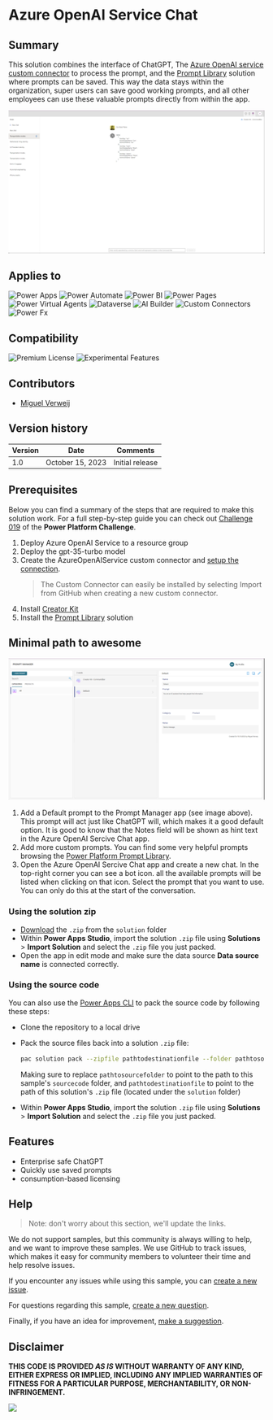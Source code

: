 # Azure OpenAI Service Chat

## Summary

This solution combines the interface of ChatGPT, The [Azure OpenAI service custom connector](https://github.com/microsoft/PowerPlatformConnectors/tree/dev/custom-connectors/AzureOpenAIService) to process the prompt, and the [Prompt Library](https://adoption.microsoft.com/en-us/sample-solution-gallery/sample/pnp-powerplatform-samples-prompt-library/) solution where prompts can be saved. This way the data stays within the organization, super users can save good working prompts, and all other employees can use these valuable prompts directly from within the app.

![picture of the sample](assets/AzureOpenAISeriveChat.png)

## Applies to

![Power Apps](https://img.shields.io/badge/Power%20Apps-Yes-green "Yes")
![Power Automate](https://img.shields.io/badge/Power%20Automate-Yes-green "Yes")
![Power BI](https://img.shields.io/badge/Power%20BI-No-red "No")
![Power Pages](https://img.shields.io/badge/Power%20Pages-No-red "No")
![Power Virtual Agents](https://img.shields.io/badge/Power%20Virtual%20Agents-No-red "No")
![Dataverse](https://img.shields.io/badge/Dataverse-Yes-green "Yes")
![AI Builder](https://img.shields.io/badge/AI%20Builder-No-red "No")
![Custom Connectors](https://img.shields.io/badge/Custom%20Connectors-Yes-green "Yes")
![Power Fx](https://img.shields.io/badge/Power%20Fx-No-red "No")

## Compatibility

![Premium License](https://img.shields.io/badge/Premium%20License-Required-green.svg "Premium license required")
![Experimental Features](https://img.shields.io/badge/Experimental%20Features-No-red.svg "Does not rely on experimental features")

## Contributors

* [Miguel Verweij](https://github.com/miguelverweij)

## Version history

| Version | Date             | Comments        |
| ------- | ---------------- | --------------- |
| 1.0     | October 15, 2023 | Initial release |

## Prerequisites

Below you can find a summary of the steps that are required to make this solution work. For a full step-by-step guide you can check out [Challenge 019](https://www.powerplatformchallenge.com/post/challenge-019) of the **Power Platform Challenge**.

1. Deploy Azure OpenAI Service to a resource group
2. Deploy the gpt-35-turbo model
3. Create the AzureOpenAIService custom connector and [setup the connection](https://github.com/microsoft/PowerPlatformConnectors/tree/dev/custom-connectors/).
   > The Custom Connector can easily be installed by selecting Import from GitHub when creating a new custom connector.
4. Install [Creator Kit](https://learn.microsoft.com/en-us/power-platform/guidance/creator-kit/setup)
5. Install the [Prompt Library](https://github.com/pnp/powerplatform-samples/tree/main/samples/prompt-library) solution

## Minimal path to awesome

![Default prompt](assets/DefaultPrompt.png)

1. Add a Default prompt to the Prompt Manager app (see image above). This prompt will act just like ChatGPT will, which makes it a good default option. It is good to know that the Notes field will be shown as hint text in the Azure OpenAI Sercive Chat app.
2. Add more custom prompts. You can find some very helpful prompts browsing the [Power Platform Prompt Library](https://pnp.github.io/powerplatform-prompts/?filters=azure%20open%20ai).
3. Open the Azure OpenAI Sercive Chat app and create a new chat. In the top-right corner you can see a bot icon. all the available prompts will be listed when clicking on that icon. Select the prompt that you want to use. You can only do this at the start of the conversation.

<!-- 
UPDATE DE SOLUTION PATH
-->

### Using the solution zip

* [Download](./solution/solution.zip) the `.zip` from the `solution` folder
* Within **Power Apps Studio**, import the solution `.zip` file using **Solutions** > **Import Solution** and select the `.zip` file you just packed.
* Open the app in edit mode and make sure the data source **Data source name** is connected correctly.

### Using the source code

You can also use the [Power Apps CLI](https://docs.microsoft.com/powerapps/developer/data-platform/powerapps-cli) to pack the source code by following these steps:

* Clone the repository to a local drive
* Pack the source files back into a solution `.zip` file:

  ```bash
  pac solution pack --zipfile pathtodestinationfile --folder pathtosourcefolder --processCanvasApps
  ```

  Making sure to replace `pathtosourcefolder` to point to the path to this sample's `sourcecode` folder, and `pathtodestinationfile` to point to the path of this solution's `.zip` file (located under the `solution` folder)
* Within **Power Apps Studio**, import the solution `.zip` file using **Solutions** > **Import Solution** and select the `.zip` file you just packed.

## Features

* Enterprise safe ChatGPT
* Quickly use saved prompts
* consumption-based licensing

<!--
RESERVED FOR REPO MAINTAINERS

We'll add the video from the community call recording here

## Video

[![YouTube video title](./assets/video-thumbnail.jpg)](https://www.youtube.com/watch?v=XXXXX "YouTube video title")
-->

## Help

<!--
You can just search and replace this page with the following values:

Search for:
YOUR-SOLUTION-NAME

Replace with your sample folder name. E.g.: my-cool-sample

Search for:
@YOURGITHUBUSERNAME

Replace with your GitHub username, prefixed with an "@". If you have more than one author, use %20 to separate them, making sure to prefix everyone's username individually with an "@".

Example:
@hugoabernier

Or:
@hugoabernier%20@VesaJuvonen%20@PopWarner
-->

> Note: don't worry about this section, we'll update the links.

We do not support samples, but this community is always willing to help, and we want to improve these samples. We use GitHub to track issues, which makes it easy for  community members to volunteer their time and help resolve issues.

If you encounter any issues while using this sample, you can [create a new issue](https://github.com/pnp/powerapps-samples/issues/new?assignees=&labels=Needs%3A+Triage+%3Amag%3A%2Ctype%3Abug-suspected&template=bug-report.yml&sample=YOURSAMPLENAME&authors=@YOURGITHUBUSERNAME&title=YOURSAMPLENAME%20-%20).

For questions regarding this sample, [create a new question](https://github.com/pnp/powerapps-samples/issues/new?assignees=&labels=Needs%3A+Triage+%3Amag%3A%2Ctype%3Abug-suspected&template=question.yml&sample=YOURSAMPLENAME&authors=@YOURGITHUBUSERNAME&title=YOURSAMPLENAME%20-%20).

Finally, if you have an idea for improvement, [make a suggestion](https://github.com/pnp/powerapps-samples/issues/new?assignees=&labels=Needs%3A+Triage+%3Amag%3A%2Ctype%3Abug-suspected&template=suggestion.yml&sample=YOURSAMPLENAME&authors=@YOURGITHUBUSERNAME&title=YOURSAMPLENAME%20-%20).

## Disclaimer

**THIS CODE IS PROVIDED *AS IS* WITHOUT WARRANTY OF ANY KIND, EITHER EXPRESS OR IMPLIED, INCLUDING ANY IMPLIED WARRANTIES OF FITNESS FOR A PARTICULAR PURPOSE, MERCHANTABILITY, OR NON-INFRINGEMENT.**

<img src="https://m365-visitor-stats.azurewebsites.net/powerplatform-samples/samples/azure-openai-service-chat" />
